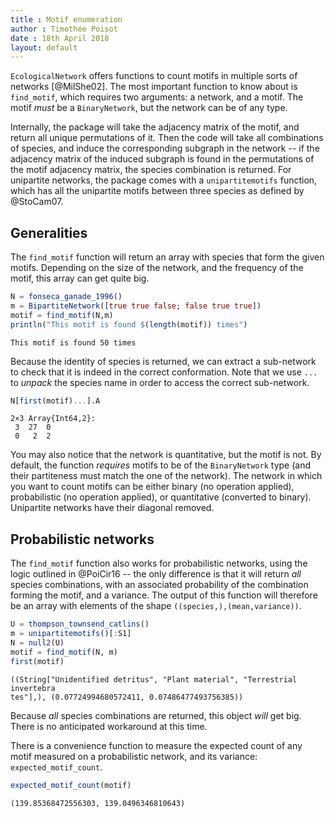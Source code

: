 ```yaml
---
title : Motif enumeration
author : Timothée Poisot
date : 18th April 2018
layout: default
---
```





`EcologicalNetwork` offers functions to count motifs in multiple sorts of
networks [@MilShe02]. The most important function to know about is `find_motif`,
which requires two arguments: a network, and a motif. The motif *must* be a
`BinaryNetwork`, but the network can be of any type.

Internally, the package will take the adjacency matrix of the motif, and return
all unique permutations of it. Then the code will take all combinations of
species, and induce the corresponding subgraph in the network -- if the
adjacency matrix of the induced subgraph is found in the permutations of the
motif adjacency matrix, the species combination is returned. For unipartite
networks, the package comes with a `unipartitemotifs` function, which has all
the unipartite motifs between three species as defined by @StoCam07.

## Generalities

The `find_motif` function will return an array with species that form the
given motifs. Depending on the size of the network, and the frequency of the
motif, this array can get quite big.

````julia
N = fonseca_ganade_1996()
m = BipartiteNetwork([true true false; false true true])
motif = find_motif(N,m)
println("This motif is found $(length(motif)) times")
````


````
This motif is found 50 times
````





Because the identity of species is returned, we can extract a sub-network to
check that it is indeed in the correct conformation. Note that we use `...`
to *unpack* the species name in order to access the correct sub-network.

````julia
N[first(motif)...].A
````


````
2×3 Array{Int64,2}:
 3  27  0
 0   2  2
````





You may also notice that the network is quantitative, but the motif is not.
By default, the function *requires* motifs to be of the `BinaryNetwork` type
(and their partiteness must match the one of the network). The network in
which you want to count motifs can be either binary (no operation applied),
probabilistic (no operation applied), or quantitative (converted to binary).
Unipartite networks have their diagonal removed.

## Probabilistic networks

The `find_motif` function also works for probabilistic networks, using the logic
outlined in @PoiCir16 -- the only difference is that it will return *all*
species combinations, with an associated probability of the combination forming
the motif, and a variance. The output of this function will therefore be an
array with elements of the shape `((species,),(mean,variance))`.

````julia
U = thompson_townsend_catlins()
m = unipartitemotifs()[:S1]
N = null2(U)
motif = find_motif(N, m)
first(motif)
````


````
((String["Unidentified detritus", "Plant material", "Terrestrial invertebra
tes"],), (0.07724994680572411, 0.07486477493756385))
````





Because *all* species combinations are returned, this object *will* get big.
There is no anticipated workaround at this time.

There is a convenience function to measure the expected count of any motif
measured on a probabilistic network, and its variance:
`expected_motif_count`.

````julia
expected_motif_count(motif)
````


````
(139.85368472556303, 139.0496346810643)
````


